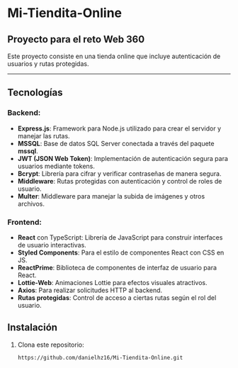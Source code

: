 # Mi-Tiendita-Online

## Proyecto para el reto Web 360

Este proyecto consiste en una tienda online que incluye autenticación de usuarios y rutas protegidas.

---

## Tecnologías

### Backend:
- **Express.js**: Framework para Node.js utilizado para crear el servidor y manejar las rutas.
- **MSSQL**: Base de datos SQL Server conectada a través del paquete **mssql**.
- **JWT (JSON Web Token)**: Implementación de autenticación segura para usuarios mediante tokens.
- **Bcrypt**: Librería para cifrar y verificar contraseñas de manera segura.
- **Middleware**: Rutas protegidas con autenticación y control de roles de usuario.
- **Multer**: Middleware para manejar la subida de imágenes y otros archivos.


### Frontend:
- **React** con TypeScript: Librería de JavaScript para construir interfaces de usuario interactivas.
- **Styled Components**: Para el estilo de componentes React con CSS en JS.
- **ReactPrime**: Biblioteca de componentes de interfaz de usuario para React.
- **Lottie-Web**: Animaciones Lottie para efectos visuales atractivos.
- **Axios**: Para realizar solicitudes HTTP al backend.
- **Rutas protegidas**: Control de acceso a ciertas rutas según el rol del usuario.

## Instalación

1. Clona este repositorio:
   ```bash
   https://github.com/danielhz16/Mi-Tiendita-Online.git
   

